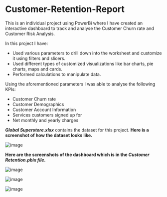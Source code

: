 # Customer-Retention-Report
This is an individual project using PowerBi where I have created an interactive dashboard to track and analyse the Customer Churn rate and Customer Risk Analysis.

In this project I have:
  - Used various parameters to drill down into the worksheet and customize it using filters and slicers.
  - Used different types of customized visualizations like bar charts, pie charts, maps and cards.
  - Performed calculations to manipulate data.
    
Using the aforementioned parameters I was able to analyse the following KPIs:
  - Customer Churn rate
  - Customer Demographics
  - Customer Account Information
  - Services customers signed up for
  - Net monthly and yearly charges

***Global Superstore.xlsx*** contains the dataset for this project. **Here is a screenshot of how the dataset looks like.**

![image](https://github.com/Ishani-08/Customer-Retention-Report/assets/85501878/c5073b01-a1a3-4aa1-a34b-2c70636dec51)

**Here are the screenshots of the dashboard which is in the *Customer Retention.pbix file*.**

![image](https://github.com/Ishani-08/Customer-Retention-Report/assets/85501878/09e45ac4-fd05-428e-b785-c9a19bce0746)

![image](https://github.com/Ishani-08/Customer-Retention-Report/assets/85501878/e153a6c9-1aa0-4fd0-a77c-3da53e838dcb)

![image](https://github.com/Ishani-08/Customer-Retention-Report/assets/85501878/c9e9f087-a0b8-47a4-8a60-f219360791ac)
